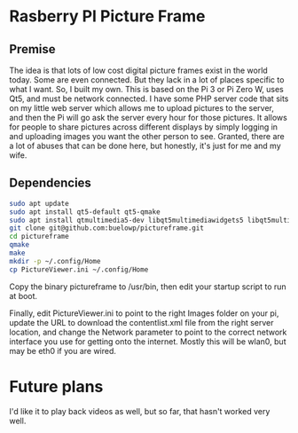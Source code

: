 # Rasberry PI Picture Frame

## Premise
The idea is that lots of low cost digital picture frames exist in the world today. Some are
even connected. But they lack in a lot of places specific to what I want. So, I built my own.
This is based on the Pi 3 or Pi Zero W, uses Qt5, and must be network connected. I have
some PHP server code that sits on my little web server which allows me to upload pictures
to the server, and then the Pi will go ask the server every hour for those pictures. It
allows for people to share pictures across different displays by simply logging in and
uploading images you want the other person to see. Granted, there are a lot of abuses
that can be done here, but honestly, it's just for me and my wife.

## Dependencies

```bash
sudo apt update
sudo apt install qt5-default qt5-qmake
sudo apt install qtmultimedia5-dev libqt5multimediawidgets5 libqt5multimedia5-plugins libqt5multimedia5
git clone git@github.com:buelowp/pictureframe.git
cd pictureframe
qmake
make
mkdir -p ~/.config/Home
cp PictureViewer.ini ~/.config/Home
```

Copy the binary pictureframe to /usr/bin, then edit your startup script to run at boot.

Finally, edit PictureViewer.ini to point to the right Images folder on your pi, update the URL to
download the contentlist.xml file from the right server location, and change the Network parameter
to point to the correct network interface you use for getting onto the internet. Mostly this will
be wlan0, but may be eth0 if you are wired.

# Future plans
I'd like it to play back videos as well, but so far, that hasn't worked very well.

